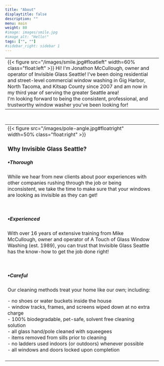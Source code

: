 ```yaml
---
title: "About"
displaytitle: false
description: ""
menu: main
weight: 80
#image: images/smile.jpg
#image_alt: "Hello!"
tags: ["", ""]
#sidebar_right: sidebar 1
---
```

|             |             |
| ----------- | ----------- |
| {{< figure src="/images/smile.jpg#floatleft" width=60% class="float:left" >}} Hi! I'm Jonathon McCullough, owner and operator of Invisible Glass Seattle! I’ve been doing residential and street-level commercial window washing in Gig Harbor, North Tacoma, and Kitsap County since 2007 and am now in my third year of serving the greater Seattle area! <br>I'm looking forward to being the consistent, professional, and trustworthy window washer you’ve been looking for!||
<br>

|             |             |
| ----------- | ----------- |
|{{< figure src="/images/pole-angle.jpg#floatright" width=50% class="float:right" >}}<h3>Why Invisible Glass Seattle?</h3> <h5>•Thorough</h5><p class="indent">While we hear from new clients about poor experiences with other companies rushing through the job or being inconsistent, we take the time to make sure that your windows are looking as invisible as they can get!</p><br><h5>•Experienced</h5><p class="indent">With over 16 years of extensive training from Mike McCullough, owner and operator of A Touch of Glass Window Washing (est. 1989), you can trust that Invisible Glass Seattle has the know-how to get the job done right!</p><br><h5>•Careful</h5><p class="indent">Our cleaning methods treat your home like our own; including:</p><p class="indenteder">⁃ no shoes or water buckets inside the house<br>⁃ window tracks, frames, and screens wiped down at no extra charge<br>⁃ 100% biodegradable, pet-safe, solvent free cleaning solution<br>⁃ all glass hand/pole cleaned with squeegees<br>⁃ items removed from sills prior to cleaning<br>⁃ no ladders used indoors (or outdoors) whenever possible<br>⁃ all windows and doors locked upon completion<br> </p> ||
|             |             |

